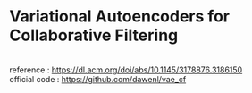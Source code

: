 # Variational Autoencoders for Collaborative Filtering
\
reference : https://dl.acm.org/doi/abs/10.1145/3178876.3186150
\
official code : https://github.com/dawenl/vae_cf
